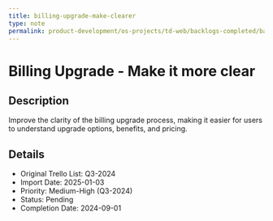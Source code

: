 ```yaml
---
title: billing-upgrade-make-clearer
type: note
permalink: product-development/os-projects/td-web/backlogs-completed/backlog-specs/billing-upgrade-make-clearer
---
```


# Billing Upgrade - Make it more clear

## Description
Improve the clarity of the billing upgrade process, making it easier for users to understand upgrade options, benefits, and pricing.

## Details
- Original Trello List: Q3-2024
- Import Date: 2025-01-03
- Priority: Medium-High (Q3-2024)
- Status: Pending
- Completion Date: 2024-09-01